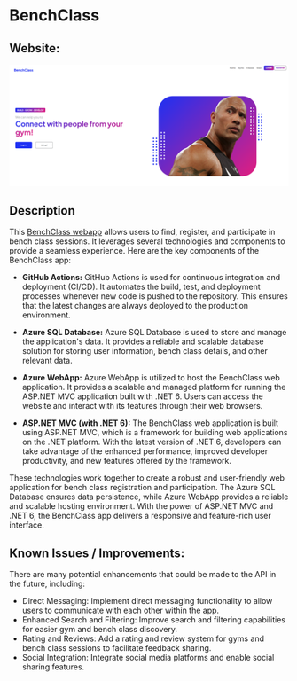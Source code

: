 # BenchClass

## **Website:**

![benchClasslogo](./Photo/BenchClassMain.PNG)

## **Description**

This [BenchClass webapp]((https://benchclass.azurewebsites.net/)) allows users to find, register, and participate in bench class sessions. It leverages several technologies and components to provide a seamless experience. Here are the key components of the BenchClass app:

* **GitHub Actions:** GitHub Actions is used for continuous integration and deployment (CI/CD). It automates the build, test, and deployment processes whenever new code is pushed to the repository. This ensures that the latest changes are always deployed to the production environment.

* **Azure SQL Database:** Azure SQL Database is used to store and manage the application's data. It provides a reliable and scalable database solution for storing user information, bench class details, and other relevant data.

* **Azure WebApp:** Azure WebApp is utilized to host the BenchClass web application. It provides a scalable and managed platform for running the ASP.NET MVC application built with .NET 6. Users can access the website and interact with its features through their web browsers.

* **ASP.NET MVC (with .NET 6):** The BenchClass web application is built using ASP.NET MVC, which is a framework for building web applications on the .NET platform. With the latest version of .NET 6, developers can take advantage of the enhanced performance, improved developer productivity, and new features offered by the framework.

These technologies work together to create a robust and user-friendly web application for bench class registration and participation. The Azure SQL Database ensures data persistence, while Azure WebApp provides a reliable and scalable hosting environment. With the power of ASP.NET MVC and .NET 6, the BenchClass app delivers a responsive and feature-rich user interface.

## **Known Issues / Improvements**:

There are many potential enhancements that could be made to the API in the future, including:

* Direct Messaging: Implement direct messaging functionality to allow users to communicate with each other within the app.
* Enhanced Search and Filtering: Improve search and filtering capabilities for easier gym and bench class discovery.
* Rating and Reviews: Add a rating and review system for gyms and bench class sessions to facilitate feedback sharing.
* Social Integration: Integrate social media platforms and enable social sharing features.
